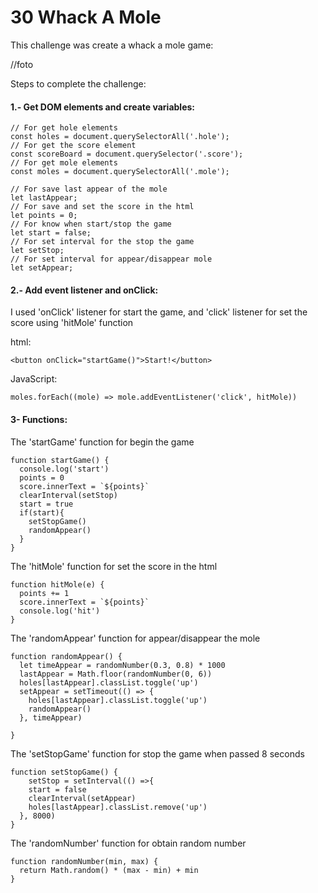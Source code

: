 # 30 Whack A Mole

This challenge was create a whack a mole game:

//foto

Steps to complete the challenge:


#### 1.- Get DOM elements and create variables:

    // For get hole elements
    const holes = document.querySelectorAll('.hole');
    // For get the score element
    const scoreBoard = document.querySelector('.score');
    // For get mole elements
    const moles = document.querySelectorAll('.mole');

    // For save last appear of the mole
    let lastAppear;
    // For save and set the score in the html
    let points = 0;
    // For know when start/stop the game
    let start = false;
    // For set interval for the stop the game
    let setStop;
    // For set interval for appear/disappear mole
    let setAppear;


#### 2.- Add event listener and onClick:

I used 'onClick' listener for start the game, and 'click' listener for set the score using 'hitMole' function

html:

    <button onClick="startGame()">Start!</button>
    
JavaScript:

    moles.forEach((mole) => mole.addEventListener('click', hitMole))
    

#### 3- Functions:
    
The 'startGame' function for begin the game

    function startGame() {
      console.log('start')
      points = 0
      score.innerText = `${points}`
      clearInterval(setStop)
      start = true
      if(start){
        setStopGame()
        randomAppear()
      }
    }

The 'hitMole' function for set the score in the html
    
    function hitMole(e) {
      points += 1
      score.innerText = `${points}`
      console.log('hit')
    }
    
The 'randomAppear' function for appear/disappear the mole 
    
    function randomAppear() {
      let timeAppear = randomNumber(0.3, 0.8) * 1000
      lastAppear = Math.floor(randomNumber(0, 6))
      holes[lastAppear].classList.toggle('up')
      setAppear = setTimeout(() => {
        holes[lastAppear].classList.toggle('up')
        randomAppear()
      }, timeAppear)
    
    }

The 'setStopGame' function for stop the game when passed 8 seconds
    
    function setStopGame() {
        setStop = setInterval(() =>{
        start = false
        clearInterval(setAppear)
        holes[lastAppear].classList.remove('up')
      }, 8000)
    }

The 'randomNumber' function for obtain random number 
    
    function randomNumber(min, max) {
      return Math.random() * (max - min) + min
    }
    
